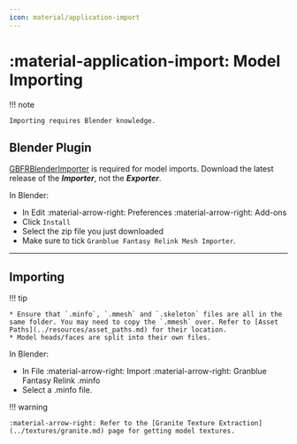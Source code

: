 ```yaml
---
icon: material/application-import
---
```


# :material-application-import: Model Importing

!!! note

    Importing requires Blender knowledge.

## Blender Plugin

[GBFRBlenderImporter](https://github.com/WistfulHopes/GBFRBlenderImporter/releases) is required for model imports. Download the latest release of the ***Importer***, not the ***Exporter***.

In Blender:

* In Edit :material-arrow-right: Preferences :material-arrow-right: Add-ons
* Click `Install`
* Select the zip file you just downloaded
* Make sure to tick `Granblue Fantasy Relink Mesh Importer`.

---

## Importing

!!! tip

    * Ensure that `.minfo`, `.mmesh` and `.skeleton` files are all in the same folder. You may need to copy the `.mmesh` over. Refer to [Asset Paths](../resources/asset_paths.md) for their location.
    * Model heads/faces are split into their own files.

In Blender:

* In File :material-arrow-right: Import :material-arrow-right: Granblue Fantasy Relink .minfo
* Select a .minfo file.

!!! warning

    :material-arrow-right: Refer to the [Granite Texture Extraction](../textures/granite.md) page for getting model textures.

